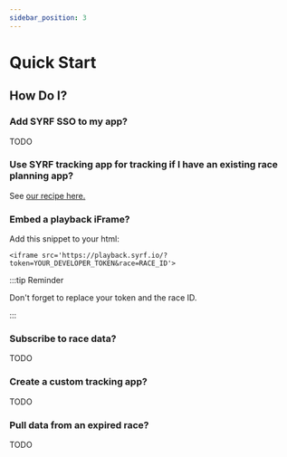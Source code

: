 ```yaml
---
sidebar_position: 3
---
```


# Quick Start

<script async defer data-website-id="d9c6bc6c-4456-4d65-ac9a-cd8a579d76e4" src="https://analytics.syrf.io/umami.js"></script>

## How Do I?

### Add SYRF SSO to my app?
TODO

### Use SYRF tracking app for tracking if I have an existing race planning app?

See [our recipe here.](/docs/guides/recipes/usetrackingapp)

### Embed a playback iFrame?
Add this snippet to your html:

```
<iframe src='https://playback.syrf.io/?token=YOUR_DEVELOPER_TOKEN&race=RACE_ID'>
```
:::tip Reminder

Don't forget to replace your token and the race ID.

:::

### Subscribe to race data?

TODO

### Create a custom tracking app?

TODO

### Pull data from an expired race?

TODO
